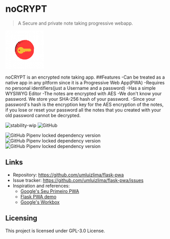 # noCRYPT  
> A Secure and private note taking progressive webapp.

<img src="https://raw.githubusercontent.com/vaisakhv/nocrypt/master/app/static/images/icons/icon-120x120.png" width="120" height="120"/>

noCRYPT is an encrypted note taking app. 
##Features
-Can be treated as a native app in any pltform since it is a Progressive Web App(PWA)
-Requires no personal identifiers(just a Username and a password)
-Has a simple WYSIWYG Editor
-The notes are encrypted with AES
-We don't know your password. We store your SHA-256 hash of your password.
-Since your password's hash is the encryption key for the AES encryption of the notes, if you lose or reset your password all the notes that you created with your old password 
cannot be decrypted.

![stability-wip](https://img.shields.io/badge/stability-work_in_progress-lightgrey.svg)
![GitHub](https://img.shields.io/github/license/vaisakhv/nocrypt)


![GitHub Pipenv locked dependency version](https://img.shields.io/github/pipenv/locked/dependency-version/vaisakhv/nocrypt/pycryptodomex)
![GitHub Pipenv locked dependency version](https://img.shields.io/github/pipenv/locked/dependency-version/vaisakhv/nocrypt/flask)
![GitHub Pipenv locked dependency version](https://img.shields.io/github/pipenv/locked/dependency-version/vaisakhv/nocrypt/werkzeug)


## Links

- Repository: https://github.com/umluizlima/flask-pwa
- Issue tracker: https://github.com/umluizlima/flask-pwa/issues
- Inspiration and references:
  - [Google's Seu Primeiro PWA](https://developers.google.com/web/fundamentals/codelabs/your-first-pwapp/?hl=pt-br)
  - [Flask PWA demo](https://github.com/uwi-info3180/flask-pwa)
  - [Google's Workbox](https://developers.google.com/web/tools/workbox/)

## Licensing

This project is licensed under GPL-3.0 License.

